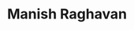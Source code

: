 ---
name: Manish Raghavan
title: Manish Raghavan
description: Fairness | Online Labor Markets
group: Working Groups
task: Fairness | Online Labor Markets
time: 
link: https://www.cs.cornell.edu/~manish/
image: "/assets/organization/past_leadership/manish.jpg"
---